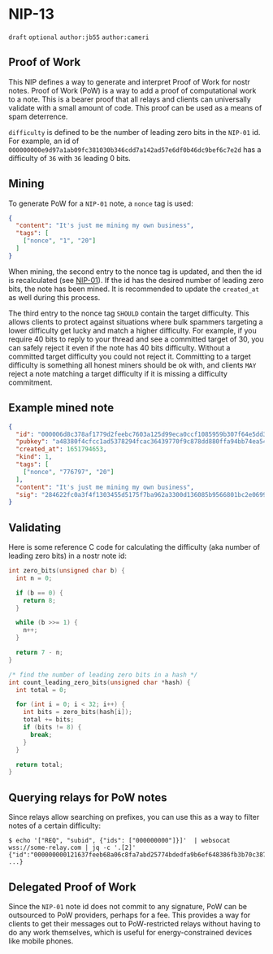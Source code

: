 # NIP-13

`draft` `optional` `author:jb55` `author:cameri`

## Proof of Work
This NIP defines a way to generate and interpret Proof of Work for nostr notes. Proof of Work (PoW) is a way to add a proof of computational work to a note. This is a bearer proof that all relays and clients can universally validate with a small amount of code. This proof can be used as a means of spam deterrence.

`difficulty` is defined to be the number of leading zero bits in the `NIP-01` id. For example, an id of `000000000e9d97a1ab09fc381030b346cdd7a142ad57e6df0b46dc9bef6c7e2d` has a difficulty of `36` with `36` leading 0 bits.


## Mining

To generate PoW for a `NIP-01` note, a `nonce` tag is used:

```json
{
  "content": "It's just me mining my own business",
  "tags": [
    ["nonce", "1", "20"]
  ]
}
```

When mining, the second entry to the nonce tag is updated, and then the id is recalculated (see [NIP-01](./01.md)). If the id has the desired number of leading zero bits, the note has been mined. It is recommended to update the `created_at` as well during this process.

The third entry to the nonce tag `SHOULD` contain the target difficulty. This allows clients to protect against situations where bulk spammers targeting a lower difficulty get lucky and match a higher difficulty. For example, if you require 40 bits to reply to your thread and see a committed target of 30, you can safely reject it even if the note has 40 bits difficulty. Without a committed target difficulty you could not reject it. Committing to a target difficulty is something all honest miners should be ok with, and clients `MAY` reject a note matching a target difficulty if it is missing a difficulty commitment.

## Example mined note

```json
{
  "id": "000006d8c378af1779d2feebc7603a125d99eca0ccf1085959b307f64e5dd358",
  "pubkey": "a48380f4cfcc1ad5378294fcac36439770f9c878dd880ffa94bb74ea54a6f243",
  "created_at": 1651794653,
  "kind": 1,
  "tags": [
    ["nonce", "776797", "20"]
  ],
  "content": "It's just me mining my own business",
  "sig": "284622fc0a3f4f1303455d5175f7ba962a3300d136085b9566801bc2e0699de0c7e31e44c81fb40ad9049173742e904713c3594a1da0fc5d2382a25c11aba977"
}
```

## Validating

Here is some reference C code for calculating the difficulty (aka number of leading zero bits) in a nostr note id:

```c
int zero_bits(unsigned char b) {
  int n = 0;

  if (b == 0) {
    return 8;
  }

  while (b >>= 1) {
    n++;
  }

  return 7 - n;
}

/* find the number of leading zero bits in a hash */
int count_leading_zero_bits(unsigned char *hash) {
  int total = 0;

  for (int i = 0; i < 32; i++) {
    int bits = zero_bits(hash[i]);
    total += bits;
    if (bits != 8) {
      break;
    }
  }

  return total;
}
```

## Querying relays for PoW notes

Since relays allow searching on prefixes, you can use this as a way to filter notes of a certain difficulty:

```
$ echo '["REQ", "subid", {"ids": ["000000000"]}]'  | websocat wss://some-relay.com | jq -c '.[2]'
{"id":"000000000121637feeb68a06c8fa7abd25774bdedfa9b6ef648386fb3b70c387", ...}
```

## Delegated Proof of Work

Since the `NIP-01` note id does not commit to any signature, PoW can be outsourced to PoW providers, perhaps for a fee. This provides a way for clients to get their messages out to PoW-restricted relays without having to do any work themselves, which is useful for energy-constrained devices like mobile phones.
